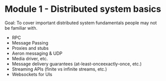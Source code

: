 # Module 1 - Distributed system basics
Goal: To cover important distributed system fundamentals people may not be familiar with.

- RPC
- Message Passing
- Proxies and stubs
- Aeron messaging & UDP
- Media driver, etc.
- Message delivery guarantees (at-least-onceexactly-once, etc.)
- Streaming APIs (finite vs infinite streams, etc.)
- Websockets for UIs
